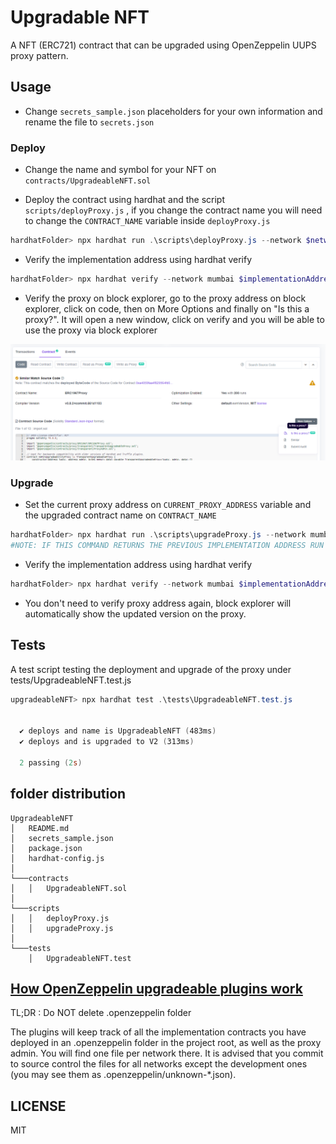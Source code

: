 # Upgradable NFT

A NFT (ERC721) contract that can be upgraded using OpenZeppelin UUPS proxy pattern.



## Usage

- Change `secrets_sample.json` placeholders for your own information and rename the file to `secrets.json`

### Deploy

- Change the name and symbol for your NFT on `contracts/UpgradeableNFT.sol`

- Deploy the contract using hardhat and the script `scripts/deployProxy.js` , if you change the contract name you will need to change the `CONTRACT_NAME` variable inside `deployProxy.js`

```powershell
hardhatFolder> npx hardhat run .\scripts\deployProxy.js --network $network
```

- Verify the implementation address using hardhat verify

```powershell
hardhatFolder> npx hardhat verify --network mumbai $implementationAddress
```

- Verify the proxy on block explorer, go to the proxy address on block explorer, click on code, then on More Options and finally on "Is this a proxy?". It will open a new window, click on verify and you will be able to use the proxy via block explorer

![verify_proxy](/assets/etherscan.png)

### Upgrade

- Set the current proxy address on `CURRENT_PROXY_ADDRESS` variable and the upgraded contract name on `CONTRACT_NAME`

```powershell
hardhatFolder> npx hardhat run .\scripts\upgradeProxy.js --network mumbai
#NOTE: IF THIS COMMAND RETURNS THE PREVIOUS IMPLEMENTATION ADDRESS RUN IT AGAIN
```

- Verify the implementation address using hardhat verify

```powershell
hardhatFolder> npx hardhat verify --network mumbai $implementationAddress
```

- You don't need to verify proxy address again, block explorer will automatically show the updated version on the proxy.

## Tests

A test script testing the deployment and upgrade of the proxy under tests/UpgradeableNFT.test.js
```powershell
upgradeableNFT> npx hardhat test .\tests\UpgradeableNFT.test.js


  ✔ deploys and name is UpgradeableNFT (483ms)
  ✔ deploys and is upgraded to V2 (313ms)

  2 passing (2s)
```

## folder distribution

```console
UpgradeableNFT
│   README.md
│   secrets_sample.json
│   package.json
│   hardhat-config.js    
│
└───contracts
│   │   UpgradeableNFT.sol 
│   
└───scripts
│   │   deployProxy.js
│   │   upgradeProxy.js
│
└───tests
    │   UpgradeableNFT.test
```

## [How OpenZeppelin upgradeable plugins work](https://docs.openzeppelin.com/upgrades-plugins/1.x/)

TL;DR : Do NOT delete .openzeppelin folder

The plugins will keep track of all the implementation contracts you have deployed in an .openzeppelin folder in the project root, as well as the proxy admin. You will find one file per network there. It is advised that you commit to source control the files for all networks except the development ones (you may see them as .openzeppelin/unknown-*.json).

## LICENSE

MIT
